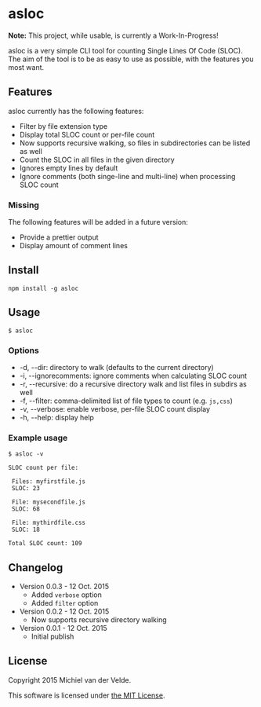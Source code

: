 
# asloc

**Note:** This project, while usable, is currently a Work-In-Progress!

asloc is a very simple CLI tool for counting Single Lines Of Code (SLOC). The aim of the tool is to be as easy to use as possible, with the features you most want.

## Features

asloc currently has the following features:

* Filter by file extension type
* Display total SLOC count or per-file count
* Now supports recursive walking, so files in subdirectories can be listed as well
* Count the SLOC in all files in the given directory
* Ignores empty lines by default
* Ignore comments (both singe-line and multi-line) when processing SLOC count

### Missing

The following features will be added in a future version:

* Provide a prettier output
* Display amount of comment lines

## Install

```
npm install -g asloc
```

## Usage

```
$ asloc
```

### Options

* -d, --dir: directory to walk (defaults to the current directory)
* -i, --ignorecomments: ignore comments when calculating SLOC count
* -r, --recursive: do a recursive directory walk and list files in subdirs as well
* -f, --filter: comma-delimited list of file types to count (e.g. `js,css`)
* -v, --verbose: enable verbose, per-file SLOC count display
* -h, --help: display help

### Example usage

```
$ asloc -v
```

```
SLOC count per file:

 Files: myfirstfile.js
 SLOC: 23

 File: mysecondfile.js
 SLOC: 68

 File: mythirdfile.css
 SLOC: 18

Total SLOC count: 109
```

## Changelog

* Version 0.0.3 - 12 Oct. 2015
  * Added `verbose` option
  * Added `filter` option
* Version 0.0.2 - 12 Oct. 2015
  * Now supports recursive directory walking
* Version 0.0.1 - 12 Oct. 2015
  * Initial publish

## License

Copyright 2015 Michiel van der Velde.

This software is licensed under [the MIT License](LICENSE).
